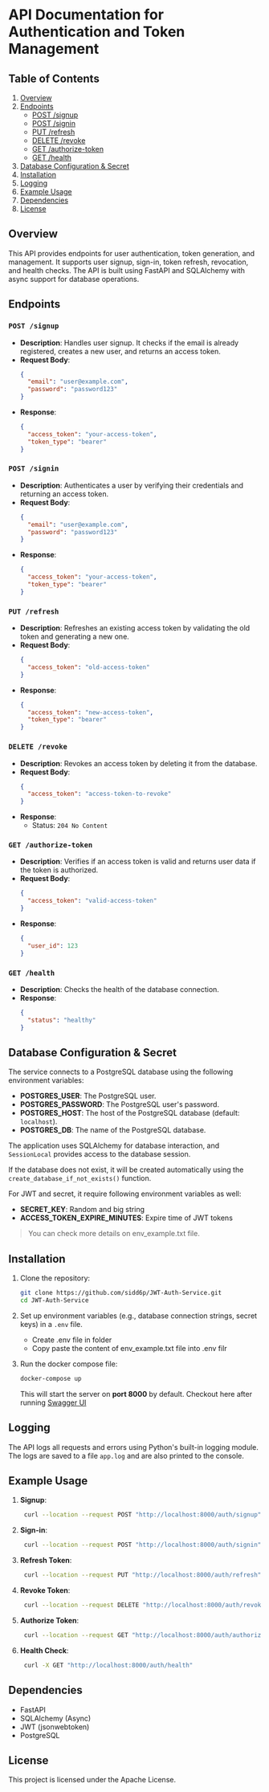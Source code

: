 
# API Documentation for Authentication and Token Management


## Table of Contents

1. [Overview](#overview)
2. [Endpoints](#endpoints)
   - [POST /signup](#post-signup)
   - [POST /signin](#post-signin)
   - [PUT /refresh](#put-refresh)
   - [DELETE /revoke](#delete-revoke)
   - [GET /authorize-token](#get-authorize-token)
   - [GET /health](#get-health)
3. [Database Configuration & Secret](#database-configuration--secret)
4. [Installation](#installation)
5. [Logging](#logging)
6. [Example Usage](#example-usage)
7. [Dependencies](#dependencies)
8. [License](#license)



## Overview
This API provides endpoints for user authentication, token generation, and management. It supports user signup, sign-in, token refresh, revocation, and health checks. The API is built using FastAPI and SQLAlchemy with async support for database operations.


## Endpoints

### `POST /signup`
- **Description**: Handles user signup. It checks if the email is already registered, creates a new user, and returns an access token.
- **Request Body**: 
  ```json
  {
    "email": "user@example.com",
    "password": "password123"
  }
  ```
- **Response**:
  ```json
  {
    "access_token": "your-access-token",
    "token_type": "bearer"
  }
  ```

### `POST /signin`
- **Description**: Authenticates a user by verifying their credentials and returning an access token.
- **Request Body**: 
  ```json
  {
    "email": "user@example.com",
    "password": "password123"
  }
  ```
- **Response**:
  ```json
  {
    "access_token": "your-access-token",
    "token_type": "bearer"
  }
  ```

### `PUT /refresh`
- **Description**: Refreshes an existing access token by validating the old token and generating a new one.
- **Request Body**:
  ```json
  {
    "access_token": "old-access-token"
  }
  ```
- **Response**:
  ```json
  {
    "access_token": "new-access-token",
    "token_type": "bearer"
  }
  ```

### `DELETE /revoke`
- **Description**: Revokes an access token by deleting it from the database.
- **Request Body**:
  ```json
  {
    "access_token": "access-token-to-revoke"
  }
  ```
- **Response**: 
  - Status: `204 No Content`

### `GET /authorize-token`
- **Description**: Verifies if an access token is valid and returns user data if the token is authorized.
- **Request Body**:
  ```json
  {
    "access_token": "valid-access-token"
  }
  ```
- **Response**:
  ```json
  {
    "user_id": 123
  }
  ```

### `GET /health`
- **Description**: Checks the health of the database connection.
- **Response**:
  ```json
  {
    "status": "healthy"
  }
  ```

## Database Configuration & Secret 

The service connects to a PostgreSQL database using the following environment variables:

- **POSTGRES_USER**: The PostgreSQL user.
- **POSTGRES_PASSWORD**: The PostgreSQL user's password.
- **POSTGRES_HOST**: The host of the PostgreSQL database (default: `localhost`).
- **POSTGRES_DB**: The name of the PostgreSQL database.

The application uses SQLAlchemy for database interaction, and `SessionLocal` provides access to the database session.

If the database does not exist, it will be created automatically using the `create_database_if_not_exists()` function.

For JWT and secret, it require following environment variables as well:
- **SECRET_KEY**: Random and big string
- **ACCESS_TOKEN_EXPIRE_MINUTES**: Expire time of JWT tokens

> You can check more details on env_example.txt file. 

## Installation

1. Clone the repository:
   ```bash
   git clone https://github.com/sidd6p/JWT-Auth-Service.git
   cd JWT-Auth-Service
   ```
2. Set up environment variables (e.g., database connection strings, secret keys) in a `.env` file.
   - Create .env file in folder
   - Copy paste the content of env_example.txt file into .env filr

4. Run the docker compose file:
   ```bash
   docker-compose up
   ```

   This will start the server on **port 8000** by default. Checkout here after running [Swagger UI](http://localhost:8000/docs)


## Logging
The API logs all requests and errors using Python's built-in logging module. The logs are saved to a file `app.log` and are also printed to the console.


## Example Usage
1. **Signup**:
   ```bash
    curl --location --request POST "http://localhost:8000/auth/signup" --header "Content-Type: application/json" --data-raw "{\"email\": \"abc@gmail.com\", \"password\": \"abc\"}"
   ```

2. **Sign-in**:
   ```bash
    curl --location --request POST "http://localhost:8000/auth/signin" --header "Content-Type: application/json" --data-raw "{\"email\": \"<your_email>\", \"password\": \"<your_password>\"}"
   ```

3. **Refresh Token**:
   ```bash
    curl --location --request PUT "http://localhost:8000/auth/refresh" --header "Content-Type: application/json" --data "{ \"access_token\": \"<access_token>\"}"
   ```

4. **Revoke Token**:
   ```bash
    curl --location --request DELETE "http://localhost:8000/auth/revoke" --header "Content-Type: application/json" --data "{ \"access_token\": \"<access_token>\"}"
   ```
   
5. **Authorize Token**:
   ```bash
    curl --location --request GET "http://localhost:8000/auth/authorize-token" --header "Content-Type: application/json" --data "{ \"access_token\": \"<access_token>\"}"
   ```

6. **Health Check**:
   ```bash
    curl -X GET "http://localhost:8000/auth/health"
   ```

## Dependencies
- FastAPI
- SQLAlchemy (Async)
- JWT (jsonwebtoken)
- PostgreSQL

## License
This project is licensed under the Apache License.

